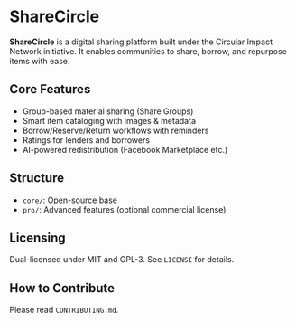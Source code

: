# ShareCircle

**ShareCircle** is a digital sharing platform built under the Circular Impact Network initiative. It enables communities to share, borrow, and repurpose items with ease.

## Core Features
- Group-based material sharing (Share Groups)
- Smart item cataloging with images & metadata
- Borrow/Reserve/Return workflows with reminders
- Ratings for lenders and borrowers
- AI-powered redistribution (Facebook Marketplace etc.)

## Structure
- `core/`: Open-source base
- `pro/`: Advanced features (optional commercial license)

## Licensing
Dual-licensed under MIT and GPL-3. See `LICENSE` for details.

## How to Contribute
Please read `CONTRIBUTING.md`.
